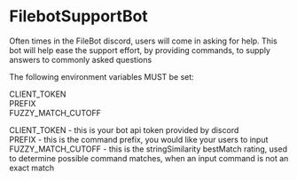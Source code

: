 # FilebotSupportBot
Often times in the FileBot discord, users will come in asking for help. This bot will help ease the support effort, by providing commands, to supply answers to commonly asked questions

The following environment variables MUST be set:

CLIENT_TOKEN  
PREFIX  
FUZZY_MATCH_CUTOFF  

CLIENT_TOKEN - this is your bot api token provided by discord  
PREFIX - this is the command prefix, you would like your users to input  
FUZZY_MATCH_CUTOFF - this is the stringSimilarity bestMatch rating, used to determine possible command matches, when an input command is not an exact match

